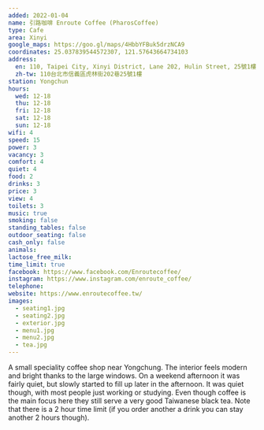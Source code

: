```yaml
---
added: 2022-01-04
name: 引路咖啡 Enroute Coffee (PharosCoffee)
type: Cafe
area: Xinyi
google_maps: https://goo.gl/maps/4HbbYFBuk5drzNCA9
coordinates: 25.037839544572307, 121.57643664734103
address:
  en: 110, Taipei City, Xinyi District, Lane 202, Hulin Street, 25號1樓
  zh-tw: 110台北市信義區虎林街202巷25號1樓
station: Yongchun
hours:
  wed: 12-18
  thu: 12-18
  fri: 12-18
  sat: 12-18
  sun: 12-18
wifi: 4
speed: 15
power: 3
vacancy: 3
comfort: 4
quiet: 4
food: 2
drinks: 3
price: 3
view: 4
toilets: 3
music: true
smoking: false
standing_tables: false
outdoor_seating: false
cash_only: false
animals: 
lactose_free_milk: 
time_limit: true
facebook: https://www.facebook.com/Enroutecoffee/
instagram: https://www.instagram.com/enroute_coffee/
telephone: 
website: https://www.enroutecoffee.tw/
images:
  - seating1.jpg
  - seating2.jpg
  - exterior.jpg
  - menu1.jpg
  - menu2.jpg
  - tea.jpg
---
```


A small speciality coffee shop near Yongchung. The interior feels modern and bright thanks to the large windows. On a weekend afternoon it was fairly quiet, but slowly started to fill up later in the afternoon. It was quiet though, with most people just working or studying. Even though coffee is the main focus here they still serve a very good Taiwanese black tea. Note that there is a 2 hour time limit (if you order another a drink you can stay another 2 hours though).
